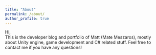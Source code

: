 ```yaml
---
title: "About"
permalink: /about/
author_profile: true
---
```

Hi,  
This is the developer blog and portfolio of Matt (Mate Meszaros), mostly about Unity engine, game development and C# related stuff. Feel free to contact me if you have any questions!
